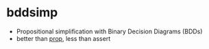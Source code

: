 bddsimp
=======
- Propositional simplification with Binary Decision Diagrams (BDDs)
- better than [prop](https://github.com/n-crespo/NASA-2023/blob/master/pages/prop.md), less than assert
